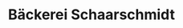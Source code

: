 ---
title: "Bäckerei Schaarschmidt"
url: /limbach-oberfrohna/baeckerei-schaarschmidt/
shop: Bäckerei
---
